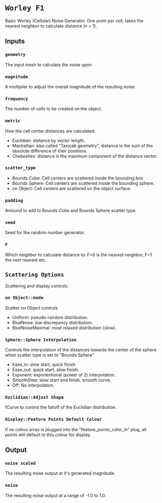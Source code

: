 # `Worley F1`
Basic Worley (Cellular) Noise Generator.  One point per cell, takes the nearest neighbor to calculate distance (n = 1).

## Inputs
### `geometry`
The input mesh to calculate the noise upon

### `magnitude`
A multiplier to adjust the overall magnitude of the resulting noise.

### `frequency`
The number of cells to be created on the object.

### `metric`
How the cell center distances are calculated:
+  Euclidian:  distance by vector length. 
+  Manhattan:  also called "Taxicab geometry", distance is the sum of the absolute difference of their positions.
+  Chebeshev:  distance is the maximum component of the distance vector.

### `scatter_type`
+ Bounds Cube:  Cell centers are scattered inside the bounding box.
+ Bounds Sphere:  Cell centers are scattered inside the bounding sphere.
+ on Object:  Cell centers are scattered on the object surface.

### `padding`
Amound to add to Bounds Cube and Bounds Sphere scatter type.

### `seed`
Seed for the random number generator.

### `F`
Which neighbor to calculate distance to:  F=0 is the nearest neighbor, F=1 the next nearest etc.

## `Scattering Options`
Scattering and display controls.

### `on Object::mode`
Scatter on Object controls
+ Uniform: pseudo-random distribution.
+ BlueNoise:  low discrepancy distribution.
+ BlueNoiseMaximal:  most relaxed distribution (slow).

### `Sphere::Sphere Interpolation`
Controls the interpolation of the distances towards the center of the sphere when scatter type is set to "Bounds Sphere"

+ Ease_in:  slow start, quick finish.
+ Ease_out:  quick start, slow finish.
+ Exponent:  exponentional (power of 2) interpolation.
+ SmoothStep: slow start and finish, smooth curve.
+ Off:  No interpolation.

### `Euclidian::Adjust Shape`
fCurve to control the falloff of the Euclidian distribution.

### `Display::Feature Points Default Colour`
If no colour array is plugged into the "feature_points_color_in" plug, all points will default to this colour for display.

## Output

### `noise scaled`
The resulting noise output at it's generated magnitude.

### `noise`
The resulting noise output at a range of -1.0 to 1.0.

